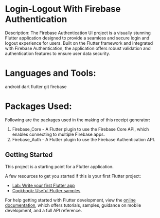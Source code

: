 # Login-Logout With Firebase Authentication

Description: The Firebase Authentication UI project is a visually stunning Flutter application designed to provide a seamless and secure login and logout experience for users. Built on the Flutter framework and integrated with Firebase Authentication, the application offers robust validation and authentication features to ensure user data security.

# Languages and Tools:

android dart flutter git firebase

# Packages Used:

Following are the packages used in the making of this receipt generator:
1. Firebase_Core - A Flutter plugin to use the Firebase Core API, which enables connecting to multiple Firebase apps.
2. Firebase_Auth - A Flutter plugin to use the Firebase Authentication API.


## Getting Started

This project is a starting point for a Flutter application.

A few resources to get you started if this is your first Flutter project:

- [Lab: Write your first Flutter app](https://docs.flutter.dev/get-started/codelab)
- [Cookbook: Useful Flutter samples](https://docs.flutter.dev/cookbook)

For help getting started with Flutter development, view the
[online documentation](https://docs.flutter.dev/), which offers tutorials,
samples, guidance on mobile development, and a full API reference.
